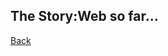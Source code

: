 ## The Story:Web so far...

<div class="flourish-embed flourish-network" data-src="visualisation/4975961"><script src="https://public.flourish.studio/resources/embed.js"></script></div>

[Back](index.html)
